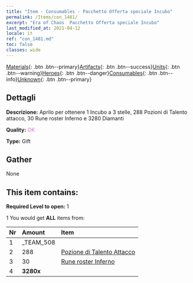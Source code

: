 ```yaml
---
title: "Item - Consumables - Pacchetto Offerta speciale Incubo"
permalink: /Items/con_1481/
excerpt: "Era of Chaos  Pacchetto Offerta speciale Incubo"
last_modified_at: 2021-04-12
locale: it
ref: "con_1481.md"
toc: false
classes: wide
---
```

 [Materials](/it/Items/){: .btn .btn--primary}[Artifacts](/it/Items/Artifacts/){: .btn .btn--success}[Units](/it/Items/Units/){: .btn .btn--warning}[Heroes](/it/Items/Heroes/){: .btn .btn--danger}[Consumables](/it/Items/Consumables/){: .btn .btn--info}[Unknown](/it/Items/Unknown/){: .btn .btn--primary}

## Dettagli
 **Descrizione:** Aprilo per ottenere 1 Incubo a 3 stelle, 288 Pozioni di Talento attacco, 30 Rune roster Inferno e 3280 Diamanti

 **Quality:** <span style="color: #DA70D6">OK</span>

 **Type:** Gift

## Gather

  None

## This item contains:

 **Required Level to open:** 1

 1 You would get **ALL** items  from:

  | Nr | Amount |     Item    |
  |:---|:-------|:------------|
  | 1 | _TEAM_508 | 
  | 2 | 288 | [Pozione di Talento Attacco](/it/Items/con_786/) | 
  | 3 | 30 | [Rune roster Inferno](/it/Items/con_777/) | 
  | 4 |  **3280x** | <i class="fas fa-gem"/> |  | 
